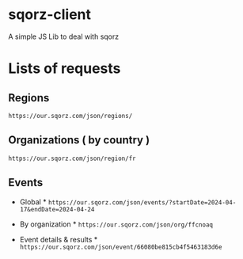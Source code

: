 # sqorz-client
A simple JS Lib to deal with sqorz


# Lists of requests

## Regions
```https://our.sqorz.com/json/regions/```

## Organizations ( by country )
```https://our.sqorz.com/json/region/fr```

## Events

* Global *
```https://our.sqorz.com/json/events/?startDate=2024-04-17&endDate=2024-04-24```

* By organization *
```https://our.sqorz.com/json/org/ffcnoaq```

* Event details & results *
```https://our.sqorz.com/json/event/66080be815cb4f5463183d6e```

